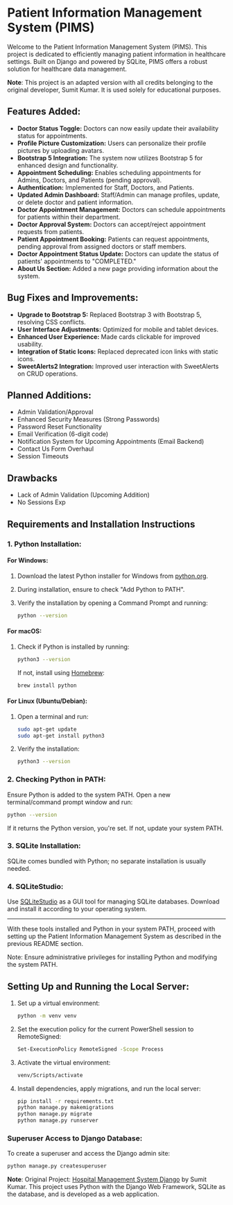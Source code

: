 # Patient Information Management System (PIMS)

Welcome to the Patient Information Management System (PIMS). This project is dedicated to efficiently managing patient information in healthcare settings. Built on Django and powered by SQLite, PIMS offers a robust solution for healthcare data management.

**Note**: This project is an adapted version with all credits belonging to the original developer, Sumit Kumar. It is used solely for educational purposes.

## Features Added:
- **Doctor Status Toggle:** Doctors can now easily update their availability status for appointments.
- **Profile Picture Customization:** Users can personalize their profile pictures by uploading avatars.
- **Bootstrap 5 Integration:** The system now utilizes Bootstrap 5 for enhanced design and functionality.
- **Appointment Scheduling:** Enables scheduling appointments for Admins, Doctors, and Patients (pending approval).
- **Authentication:** Implemented for Staff, Doctors, and Patients.
- **Updated Admin Dashboard:** Staff/Admin can manage profiles, update, or delete doctor and patient information.
- **Doctor Appointment Management:** Doctors can schedule appointments for patients within their department.
- **Doctor Approval System:** Doctors can accept/reject appointment requests from patients.
- **Patient Appointment Booking:** Patients can request appointments, pending approval from assigned doctors or staff members.
- **Doctor Appointment Status Update:** Doctors can update the status of patients' appointments to "COMPLETED."
- **About Us Section:** Added a new page providing information about the system.

## Bug Fixes and Improvements:
- **Upgrade to Bootstrap 5:** Replaced Bootstrap 3 with Bootstrap 5, resolving CSS conflicts.
- **User Interface Adjustments:** Optimized for mobile and tablet devices.
- **Enhanced User Experience:** Made cards clickable for improved usability.
- **Integration of Static Icons:** Replaced deprecated icon links with static icons.
- **SweetAlerts2 Integration:** Improved user interaction with SweetAlerts on CRUD operations.

## Planned Additions:
- Admin Validation/Approval
- Enhanced Security Measures (Strong Passwords)
- Password Reset Functionality
- Email Verification (6-digit code)
- Notification System for Upcoming Appointments (Email Backend)
- Contact Us Form Overhaul
- Session Timeouts

## Drawbacks
- Lack of Admin Validation (Upcoming Addition)
- No Sessions Exp

## Requirements and Installation Instructions

### 1. Python Installation:

#### For Windows:

1. Download the latest Python installer for Windows from [python.org](https://www.python.org/downloads/).
2. During installation, ensure to check "Add Python to PATH".
3. Verify the installation by opening a Command Prompt and running:

    ```bash
    python --version
    ```

#### For macOS:

1. Check if Python is installed by running:

    ```bash
    python3 --version
    ```

    If not, install using [Homebrew](https://brew.sh/):

    ```bash
    brew install python
    ```

#### For Linux (Ubuntu/Debian):

1. Open a terminal and run:

    ```bash
    sudo apt-get update
    sudo apt-get install python3
    ```

2. Verify the installation:

    ```bash
    python3 --version
    ```

### 2. Checking Python in PATH:

Ensure Python is added to the system PATH. Open a new terminal/command prompt window and run:

```bash
python --version
```

If it returns the Python version, you're set. If not, update your system PATH.

### 3. SQLite Installation:

SQLite comes bundled with Python; no separate installation is usually needed.

### 4. SQLiteStudio:

Use [SQLiteStudio](https://sqlitestudio.pl/) as a GUI tool for managing SQLite databases. Download and install it according to your operating system.

---

With these tools installed and Python in your system PATH, proceed with setting up the Patient Information Management System as described in the previous README section.

Note: Ensure administrative privileges for installing Python and modifying the system PATH.

## Setting Up and Running the Local Server:

1. Set up a virtual environment:

    ```bash
    python -m venv venv
    ```

2. Set the execution policy for the current PowerShell session to RemoteSigned:

    ```bash
    Set-ExecutionPolicy RemoteSigned -Scope Process
    ```

3. Activate the virtual environment:

    ```bash
    venv/Scripts/activate
    ```

4. Install dependencies, apply migrations, and run the local server:

    ```bash
    pip install -r requirements.txt
    python manage.py makemigrations
    python manage.py migrate
    python manage.py runserver
    ```

### Superuser Access to Django Database:

To create a superuser and access the Django admin site:

```bash
python manage.py createsuperuser
```

**Note**: Original Project: [Hospital Management System Django](https://github.com/sumitkumar1503/hospitalmanagement) by Sumit Kumar. This project uses Python with the Django Web Framework, SQLite as the database, and is developed as a web application.
